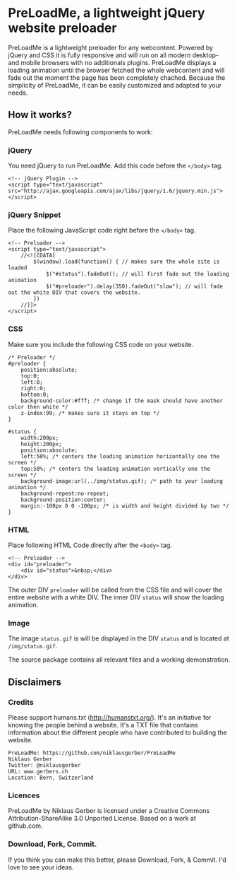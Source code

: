 # PreLoadMe, a lightweight  jQuery website preloader
PreLoadMe is a lightweight  preloader for any webcontent. Powered by jQuery and CSS it is fully responsive and will run on all modern desktop- and mobile browsers with no additionals plugins. PreLoadMe displays a loading animation until the browser fetched the whole webcontent and will fade out the moment the page has been completely chached. Because the simplicity of PreLoadMe, it can be easily customized and adapted to your needs.

## How it works?
PreLoadMe needs following components to work:

### jQuery
You need jQuery to run PreLoadMe. Add this code before the `</body>` tag.
	
	<!-- jQuery Plugin -->
	<script type="text/javascript" src="http://ajax.googleapis.com/ajax/libs/jquery/1.6/jquery.min.js"></script>

### jQuery Snippet
Place the following JavaScript code right before the `</body>` tag.

	<!-- Preloader -->
	<script type="text/javascript">
		//<![CDATA[
			$(window).load(function() { // makes sure the whole site is loaded
				$("#status").fadeOut(); // will first fade out the loading animation
				$("#preloader").delay(350).fadeOut("slow"); // will fade out the white DIV that covers the website.
			})
		//]]>
	</script>

### CSS
Make sure you include the following CSS code on your website.

	/* Preloader */
	#preloader {
		position:absolute;
		top:0;
		left:0;
		right:0;
		bottom:0;
		background-color:#fff; /* change if the mask should have another color then white */
		z-index:99; /* makes sure it stays on top */
	}

	#status {
		width:200px;
		height:200px;
		position:absolute;
		left:50%; /* centers the loading animation horizontally one the screen */
		top:50%; /* centers the loading animation vertically one the screen */
		background-image:url(../img/status.gif); /* path to your loading animation */
		background-repeat:no-repeat;
		background-position:center;
		margin:-100px 0 0 -100px; /* is width and height divided by two */
	}

### HTML
Place following HTML Code directly after the `<body>` tag.

	<!-- Preloader -->
	<div id="preloader">
		<div id="status">&nbsp;</div>
	</div>

The outer DIV `preloader` will be called from the CSS file and will cover the entire website with a white DIV.
The inner DIV `status` will show the loading animation.

### Image
The image `status.gif` is will be displayed in the DIV `status` and is located at `/img/status.gif`.

The source package contains all relevant files and a working demonstration.

## Disclaimers

### Credits
Please support humans.txt (http://humanstxt.org/). It's an initiative for knowing the people behind a website. It's a TXT file that contains information about the different people who have contributed to building the website.

	PreLoadMe: https://github.com/niklausgerber/PreLoadMe
	Niklaus Gerber
	Twitter: @niklausgerber
	URL: www.gerbers.ch
	Location: Bern, Switzerland
	
### Licences
PreLoadMe by Niklaus Gerber is licensed under a Creative Commons Attribution-ShareAlike 3.0 Unported License.
Based on a work at github.com.

### Download, Fork, Commit.
If you think you can make this better, please Download, Fork, & Commit. I'd love to see your ideas.